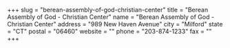 +++
slug = "berean-assembly-of-god-christian-center"
title = "Berean Assembly of God - Christian Center"
name = "Berean Assembly of God - Christian Center"
address = "989 New Haven Avenue"
city = "Milford"
state = "CT"
postal = "06460"
website = ""
phone = "203-874-1233"
fax = ""
+++

